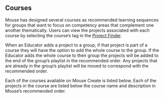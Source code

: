 ## Courses

Mouse has designed several courses as recommended learning sequences for groups that want to focus on competency areas that complement one another thematically. Users can view the projects associated with each course by selecting the course’s tag in the [Project Finder](https://create.mouse.org/projects).

When an Educator adds a project to a group, if that project is part of a course they will have the option to add the whole course to the group. If the Educator adds the whole course to their group the projects will be added to the end of the group’s playlist in the recommended order. Any projects that are already in the group’s playlist will be moved to correspond with the recommended order.

Each of the courses available on Mouse Create is listed below. Each of the projects in the course are listed below the course name and description in Mouse’s recommended order.